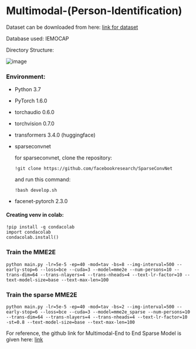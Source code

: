 # Multimodal-(Person-Identification)
Dataset can be downloaded from here: [link for dataset](https://sail.usc.edu/iemocap/)

Database used: IEMOCAP

Directory Structure:

![image](https://github.com/GANeelima/Multimodal-Person-Identification-/assets/114975668/d2cc140d-a5be-4d66-8bb4-ffecea6b2856)


### Environment:

* Python 3.7
* PyTorch 1.6.0
* torchaudio 0.6.0
* torchvision 0.7.0
* transformers 3.4.0 (huggingface)
* sparseconvnet

  for sparseconvnet, clone the repository:
  ```console
  !git clone https://github.com/facebookresearch/SparseConvNet
  ```
  and
  run this command:
   ```console
  !bash develop.sh
  ```
  
* facenet-pytorch 2.3.0

#### Creating venv in colab:

```console
!pip install -q condacolab
import condacolab
condacolab.install()
```
### Train the MME2E

```console
python main.py -lr=5e-5 -ep=40 -mod=tav -bs=8 --img-interval=500 --early-stop=6 --loss=bce --cuda=3 --model=mme2e --num-persons=10 --trans-dim=64 --trans-nlayers=4 --trans-nheads=4 --text-lr-factor=10 --text-model-size=base --text-max-len=100
```

### Train the sparse MME2E

```console
python main.py -lr=5e-5 -ep=40 -mod=tav -bs=2 --img-interval=500 --early-stop=6 --loss=bce --cuda=3 --model=mme2e_sparse --num-persons=10 --trans-dim=64 --trans-nlayers=4 --trans-nheads=4 --text-lr-factor=10 -st=0.8 --text-model-size=base --text-max-len=100
```

For reference, the github link for Multimodal-End to End Sparse Model is given here:
[link](https://github.com/wenliangdai/Multimodal-End2end-Sparse.git/)
